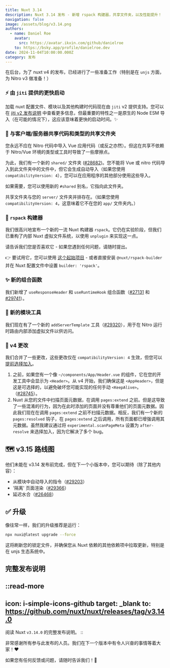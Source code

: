 ```yaml
---
title: Nuxt 3.14
description: Nuxt 3.14 发布 - 新增 rspack 构建器，共享文件夹，以及性能提升！
navigation: false
image: /assets/blog/v3.14.png
authors:
  - name: Daniel Roe
    avatar:
      src: https://avatar.ikxin.com/github/danielroe
    to: https://bsky.app/profile/danielroe.dev
date: 2024-11-04T10:00:00.000Z
category: 发布
---
```


在后台，为了 nuxt v4 的发布，已经进行了一些准备工作（特别是在 `unjs` 方面，为 Nitro v3 做准备！）

### ⚡️ 由 `jiti` 提供的更快启动

加载 nuxt 配置文件、模块以及其他构建时代码现在由 `jiti` v2 提供支持。您可以在 [jiti v2 发布说明](https://github.com/unjs/jiti/releases/tag/v2.0.0) 中查看更多信息，但最重要的特性之一是原生的 Node ESM 导入（在可能的情况下），这应该意味着更快的启动时间。✨

### 📂 与客户端/服务器共享代码和类型的共享文件夹

您永远不应在 Nitro 代码中导入 Vue 应用代码（或反之亦然）。但这在共享不依赖于 Nitro/Vue 环境的类型或工具时导致了一些摩擦点。

为此，我们有一个新的 `shared/` 文件夹 ([#28682](https://github.com/nuxt/nuxt/pull/28682))。您不能将 Vue 或 nitro 代码导入到此文件夹中的文件中，但它会生成自动导入（如果您使用 `compatibilityVersion: 4`），您可以在应用程序的其他部分使用这些导入。

如果需要，您可以使用新的 `#shared` 别名，它指向此文件夹。

共享文件夹与您的 `server/` 文件夹并排存在。（如果您使用 `compatibilityVersion: 4`，这意味着它不在您的 `app/` 文件夹内。）

### 🦀 `rspack` 构建器

我们很高兴地宣布一个新的一流 Nuxt 构建器 `rspack`。它仍在实验阶段，但我们已重构了内部 Nuxt 虚拟文件系统，以使用 `unplugin` 来实现这一点。

请告诉我们您是否喜欢它 - 如果您遇到任何问题，请随时提出。

👉 要试用它，您可以使用 [这个起始项目](https://github.com/danielroe/nuxt-rspack-starter) - 或者直接安装 `@nuxt/rspack-builder` 并在 Nuxt 配置文件中设置 `builder: 'rspack'`。

### ✨ 新的组合函数

我们新增了 `useResponseHeader` 和 `useRuntimeHook` 组合函数（[#27131](https://github.com/nuxt/nuxt/pull/27131) 和 [#29741](https://github.com/nuxt/nuxt/pull/29741)）。

### 🔧 新的模块工具

我们现在有了一个新的 `addServerTemplate` 工具（[#29320](https://github.com/nuxt/nuxt/pull/29320)），用于在 Nitro 运行时路由内部添加虚拟文件以供访问。

### 🚧 v4 更改

我们合并了一些更改，这些更改仅在 `compatibilityVersion: 4` 生效，但您可以[提前选择加入](/docs/getting-started/upgrade#testing-nuxt-4)。

1. 之前，如果您有一个像 `~/components/App/Header.vue` 的组件，它在您的开发工具中会显示为 `<Header>`。从 v4 开始，我们确保这是 `<AppHeader>`，但是这是可选择的，以避免破坏您可能实现的任何手动 `<KeepAlive>`。（[#28745](https://github.com/nuxt/nuxt/pull/28745)）。
2. Nuxt 从您的文件中扫描页面元数据，在调用 `pages:extend` 之前。但是这导致了一些混淆的行为，因为在此时添加的页面并没有尊重他们的页面元数据。因此我们现在在调用 `pages:extend` 之前不扫描元数据。相反，我们有一个新的 `pages:resolved` 钩子，在 `pages:extend` 之后调用，所有页面都已增强调用其元数据。虽然我建议通过将 `experimental.scanPageMeta` 设置为 `after-resolve` 来选择加入，因为它解决了多个 bug。

## 🗺️ v3.15 路线图

他们未能在 v3.14 发布前完成，但在下一个小版本中，您可以期待（除了其他内容）：

- 从模块中自动导入的指令（[#29203](https://github.com/nuxt/nuxt/pull/29203)）
- '隔离' 页面渲染（[#29366](https://github.com/nuxt/nuxt/pull/29366)）
- 延迟水合（[#26468](https://github.com/nuxt/nuxt/pull/26468)）

## ✅ 升级

像往常一样，我们的升级推荐是运行：

```sh
npx nuxi@latest upgrade --force
```

这将刷新您的锁定文件，并确保您从 Nuxt 依赖的其他依赖项中拉取更新，特别是在 unjs 生态系统中。

## 完整发布说明

::read-more
---
icon: i-simple-icons-github
target: _blank
to: https://github.com/nuxt/nuxt/releases/tag/v3.14.0
---
阅读 Nuxt `v3.14.0` 的完整发布说明。
::

非常感谢所有参与此发布的人员。我们在下一个版本中有令人兴奋的事情等着大家！❤️

如果您有任何反馈或问题，请随时告诉我们！🙏
